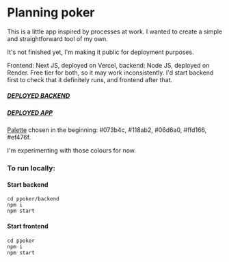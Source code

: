 # Planning poker

This is a little app inspired by processes at work. I wanted to create a simple and straightforward tool of my own.

It's not finished yet, I'm making it public for deployment purposes.

Frontend: Next JS, deployed on Vercel, backend: Node JS, deployed on Render. Free tier for both, so it may work inconsistently. I'd start backend first to check that it definitely runs, and frontend after that.

##### [DEPLOYED BACKEND](https://planning-poker-rpnu.onrender.com)

##### [DEPLOYED APP](https://ek8-planning-poker.vercel.app)

[Palette](https://coolors.co/visualizer/ef476f-ffd166-06d6a0-118ab2-073b4c) chosen in the beginning:
#073b4c,
#118ab2,
#06d6a0,
#ffd166,
#ef476f.

I'm experimenting with those colours for now.

### To run locally:

#### Start backend

    cd ppoker/backend
    npm i
    npm start

#### Start frontend

    cd ppoker
    npm i
    npm start
